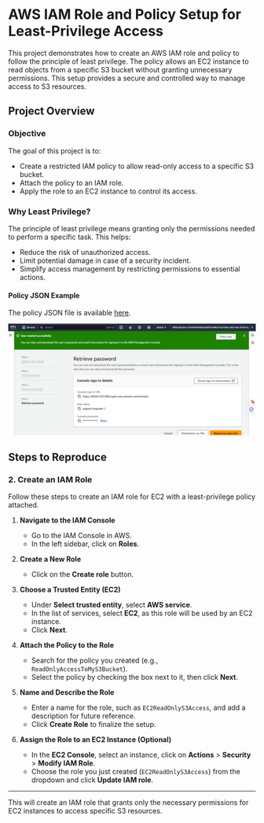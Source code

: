 # AWS IAM Role and Policy Setup for Least-Privilege Access

This project demonstrates how to create an AWS IAM role and policy to follow the principle of least privilege. The policy allows an EC2 instance to read objects from a specific S3 bucket without granting unnecessary permissions. This setup provides a secure and controlled way to manage access to S3 resources.

## Project Overview

### Objective
The goal of this project is to:
- Create a restricted IAM policy to allow read-only access to a specific S3 bucket.
- Attach the policy to an IAM role.
- Apply the role to an EC2 instance to control its access.

### Why Least Privilege?
The principle of least privilege means granting only the permissions needed to perform a specific task. This helps:
- Reduce the risk of unauthorized access.
- Limit potential damage in case of a security incident.
- Simplify access management by restricting permissions to essential actions.


#### Policy JSON Example
The policy JSON file is available [here](policy.json).

![Screenshot of IAM Console](screenshot )

## Steps to Reproduce

### 2. Create an IAM Role
Follow these steps to create an IAM role for EC2 with a least-privilege policy attached.

1. **Navigate to the IAM Console**  
   - Go to the IAM Console in AWS.
   - In the left sidebar, click on **Roles**.

2. **Create a New Role**  
   - Click on the **Create role** button.

3. **Choose a Trusted Entity (EC2)**  
   - Under **Select trusted entity**, select **AWS service**.
   - In the list of services, select **EC2**, as this role will be used by an EC2 instance.
   - Click **Next**.

4. **Attach the Policy to the Role**  
   - Search for the policy you created (e.g., `ReadOnlyAccessToMyS3Bucket`).
   - Select the policy by checking the box next to it, then click **Next**.

5. **Name and Describe the Role**  
   - Enter a name for the role, such as `EC2ReadOnlyS3Access`, and add a description for future reference.
   - Click **Create Role** to finalize the setup.

6. **Assign the Role to an EC2 Instance (Optional)**  
   - In the **EC2 Console**, select an instance, click on **Actions** > **Security** > **Modify IAM Role**.
   - Choose the role you just created (`EC2ReadOnlyS3Access`) from the dropdown and click **Update IAM role**.

---

This will create an IAM role that grants only the necessary permissions for EC2 instances to access specific S3 resources.



